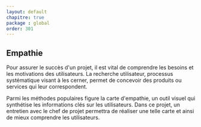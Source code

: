 ```yaml
---
layout: default
chapitre: true
package : global
order: 301
---
```



## Empathie 

Pour assurer le succès d'un projet, il est vital de comprendre les besoins et les motivations des utilisateurs. La recherche utilisateur, processus systématique visant à les cerner, permet de concevoir des produits ou services qui leur correspondent.

Parmi les méthodes populaires figure la carte d'empathie, un outil visuel qui synthétise les informations clés sur les utilisateurs. Dans ce projet, un entretien avec le chef de projet permettra de réaliser une telle carte et ainsi de mieux comprendre les utilisateurs.


